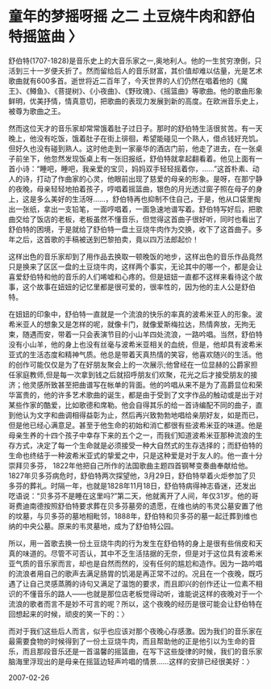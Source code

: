 # 童年的梦摇呀摇 之二 土豆烧牛肉和舒伯特摇篮曲 〉

舒伯特(1707-1828)是音乐史上的大音乐家之一,奥地利人。他的一生贫穷潦倒，只活到三十一岁便夭折了。然而留给后人的音乐财富，其价值却难以估量，光是艺术歌曲就有600多首。逝世将近二百年了，今天世界的人们仍然在唱着他的《魔王》、《鳟鱼》、《菩提树》、《小夜曲》、《野玫瑰》、《摇篮曲》等歌曲。他的歌曲形象鲜明，优美抒情，情真意切，把歌曲的表现力发展到新的高度。在欧洲音乐史上，被尊为歌曲之王。

然而这位天才的音乐家却常常饿着肚子过日子。那时的舒伯特生活很贫苦。有一天晚上，他没有吃饭，饿着肚子在街上徘徊，希望能碰见一个熟人，借点钱好充饥。但好久也没有碰到熟人。这时他走到一家豪华的酒店门前，他走了进去，在一张桌子前坐下，他忽然发现饭桌上有一张旧报纸，舒伯特就拿起翻看着。他见上面有一首小诗：“睡吧，睡吧，我亲爱的宝贝，妈妈双手轻轻摇着你，……”这首朴素、动人的诗，打动了作曲家的心灵，他眼前出现了慈爱的母亲的形象。是呀，在那宁静的夜晚，母亲轻轻地拍着孩子，哼唱着摇篮曲，银色的月光透过窗子照在母子的身上，这是多么美好的生活呀……，舒伯特再也抑制不住自己，于是，他从口袋里掏出一张纸，拿出一支铅笔，一面哼唱着，一面急速地谱写着。舒伯特写好后，把歌曲交给了饭店的老板，老板虽然不懂音乐，但觉得这首曲子很好听，同时也看出了舒伯特的困境，于是就给了舒伯特一盘土豆烧牛肉作为交换，收下了这首曲子。多年之后，这首歌的手稿被送到巴黎拍卖，竟以四万法郎起价！

这样出色的音乐家却到了用作品去换取一顿晚饭的地步，这样出色的音乐作品竟然只是换来了区区一盘的土豆烧牛肉，这样两个事实，无论其中的哪一个，都是会让喜爱舒伯特和他的音乐的人们唏嘘和心疼的。但是妞妞一直都不这样来看待这个故事，这个故事在妞妞的记忆里都是很可爱的，很率性的，因为他的主人公是舒伯特。

在妞妞的印象中，舒伯特一直就是一个流浪的快乐的率真的波希米亚人的形象。波希米亚人的想象又是怎样的呢，就像卡门，就像爱斯梅拉达，热情奔放，无拘无束，随遇而安，带着一只会表演节目的小山羊四处流浪，一路吟唱。当然，舒伯特没有小山羊，他的身上也没有丝毫与波希米亚相关的血统，但是，他却具有波希米亚式的生活态度和精神气质。他总是带着天真热情的笑容，他喜欢随兴的生活。他的创作可能仅仅是为了在好朋友聚会上的一次展示;他曾经在一位显赫的公爵家担任家庭教师,但是每一次拿到钱之后就招呼朋友们欢聚，花光之后才接受朋友的接济；他灵感所致甚至把曲谱写在帐单的背面。他的吟唱从来不是为了高爵显位和荣华富贵的，他的许多艺术歌曲的诞生，都是由于受到了文字作品的触动或是出于对某些作家的酷爱，比如歌德和席勒。他会自得其乐的给一首诗编配不同的曲子，直到他认为文字和曲调相得益彰为止，然后再兴致勃勃地唱给亲朋好友，如是而已，但是他已经心满意足。甚至于他生命的初始和消亡都很有些波希米亚的味道。他是母亲生养的十四个孩子中幸存下来的五个之一，而我们知道波希米亚那种流浪的生存方式，决定了每一个生命就是必须接受一种大自然式的生存选择的；而舒伯特的生命也终结于一种波希米亚式的挚爱之中，只是这种爱是对于友人的。他一直十分崇拜贝多芬， 1822年他把自己所作的法国歌曲主题四首钢琴变奏曲奉献给他。1827年贝多芬病危时，舒伯特两次探望他，3月29日，舒伯特举着火炬参加了贝多芬的葬礼。时隔一年，也就是1828年11月18日，舒伯特病得神志昏迷，还发出呓语说：“贝多芬不是睡在这里吗?”第二天，他就离开了人间，年仅31岁。他的哥哥费迪南德按照舒伯特要求葬在贝多芬墓旁的遗愿，在维也纳的韦灵公墓安置了他的坟墓，与贝多芬的墓地相毗邻，1888年，舒伯特和贝多芬的墓一起迁葬到维也纳的中央公墓。原来的韦灵墓地，成为了舒伯特公园。

所以，用一首歌去换一份土豆烧牛肉的行为发生在舒伯特的身上是很有些俏皮和天真的味道的。尽管不可否认，其中不乏生活拮据的无奈，但是对于这位具有波希米亚气质的音乐家而言，却也是自然而然的，没有任何的尴尬和造作。因为一路吟唱的流浪者用自己的歌声去满足肠胃的饥渴是再正常不过的。况且在一个夜晚，既巧遇了让自己灵感蒸腾的诗句又满足了温饱的要求，而且即兴的创作还让一位素不相识的不懂音乐的路人——也就是那位店老板觉得动听，谁能说这样的夜晚对于一个流浪的歌者而言不是妙不可言的呢？所以，这个夜晚的经历是很可能会让舒伯特在回想起来的时候，顽皮的笑一下的：〉

而对于我们这些后人而言，似乎也应该对那个夜晚心存感激。因为我们的音乐家在最需要食物的时候得到了一份土豆烧牛肉，而且帮助他的正是他引以为生命的音乐，而且那段音乐还是一首温馨的摇篮曲，在写下这些旋律的时候，我们的音乐家脑海里浮现出的是母亲在摇篮边轻声吟唱的情景……这样的安排已经很美好：〉




2007-02-26